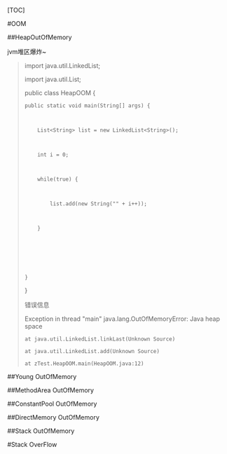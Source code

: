 [TOC]

#OOM

##HeapOutOfMemory

jvm堆区爆炸~

> import java.util.LinkedList;
> 
> 
> 
> import java.util.List;
> 
> 
> 
>  
> 
> 
> 
> public class HeapOOM {
> 
> 
> 
>  
> 
> 
> 
>     public static void main(String[] args) {
> 
> 
> 
>         List<String> list = new LinkedList<String>();
> 
> 
> 
>         int i = 0;
> 
> 
> 
>         while(true) {
> 
> 
> 
>             list.add(new String("" + i++));
> 
> 
> 
>         }
> 
> 
> 
>  
> 
> 
> 
>     }
> 
> 
> 
>  
> 
> 
> 
> }
> 
> 
> 
> 
> 
> 错误信息
> 
> 
> Exception in thread "main" java.lang.OutOfMemoryError: Java heap space
> 
>     at java.util.LinkedList.linkLast(Unknown Source)
> 
>     at java.util.LinkedList.add(Unknown Source)
> 
>     at zTest.HeapOOM.main(HeapOOM.java:12)

##Young OutOfMemory

##MethodArea OutOfMemory

##ConstantPool OutOfMemory

##DirectMemory OutOfMemory

##Stack OutOfMemory

#Stack OverFlow